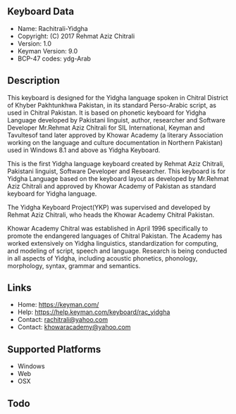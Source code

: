 Keyboard Data
-------------

* Name:           Rachitrali-Yidgha
* Copyright:      (C) 2017 Rehmat Aziz Chitrali
* Version:        1.0
* Keyman Version: 9.0
* BCP-47 codes:   ydg-Arab

Description
-----------

This keyboard is designed for the Yidgha language spoken in Chitral District of Khyber Pakhtunkhwa Pakistan, in its standard Perso-Arabic script, 
as used in Chitral Pakistan. It is based on phonetic keyboard for Yidgha Language 
developed by Pakistani linguist, author, researcher and Software Developer Mr.Rehmat Aziz Chitrali for 
SIL International, Keyman and Tavultesof tand later approved by Khowar Academy (a literary Association working on the 
language and culture documentation in Northern Pakistan) used in Windows 8.1 and above as Yidgha Keyboard.

This is the first Yidgha language keyboard created by Rehmat Aziz Chitrali, Pakistani linguist, 
Software Developer and Researcher. This keyboard is for Yidgha Language based on the keyboard layout 
as developed by Mr.Rehmat Aziz Chitrali and approved by Khowar Academy of Pakistan as standard keyboard 
for Yidgha language.

The Yidgha Keyboard Project(YKP) was supervised and developed by Rehmat Aziz Chitrali, who heads the 
Khowar Academy Chitral Pakistan. 

Khowar Academy Chitral was established in April 1996 specifically to promote the endangered languages 
of Chitral Pakistan. The Academy has worked extensively on Yidgha linguistics, standardization for 
computing, and modeling of script, speech and language. Research is being conducted in all aspects of 
Yidgha, including acoustic phonetics, phonology, morphology, syntax, grammar and semantics.

Links
-----

 * Home:    https://keyman.com/
 * Help:    https://help.keyman.com/keyboard/rac_yidgha
 * Contact: <rachitrali@yahoo.com>
 * Contact: <khowaracademy@yahoo.com>

Supported Platforms
-------------------
 * Windows
 * Web
 * OSX
 
Todo
----

